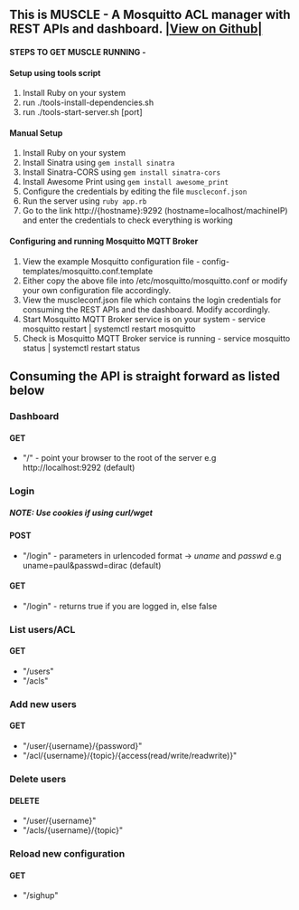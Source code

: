 ## This is MUSCLE - A Mosquitto ACL manager with REST APIs and dashboard. [|View on Github|](https://github.com/neveisa/MUSCLE)





#### STEPS TO GET MUSCLE RUNNING -


#### Setup using tools script
1. Install Ruby on your system
2. run ./tools-install-dependencies.sh
3. run ./tools-start-server.sh [port]

#### Manual Setup
1. Install Ruby on your system
2. Install Sinatra using `gem install sinatra`
3. Install Sinatra-CORS using `gem install sinatra-cors`
4. Install Awesome Print using `gem install awesome_print`
5. Configure the credentials by editing the file `muscleconf.json`
6. Run the server using `ruby app.rb`
7. Go to the link http://{hostname}:9292 (hostname=localhost/machineIP) and enter the credentials to check everything is working


#### Configuring and running Mosquitto MQTT Broker
1. View the example Mosquitto configuration file - config-templates/mosquitto.conf.template 
2. Either copy the above file into /etc/mosquitto/mosquitto.conf or modify your own configuration file accordingly.
3. View the muscleconf.json file which contains the login credentials for consuming the REST APIs and the dashboard. Modify accordingly.
4. Start Mosquitto MQTT Broker service is on your system - service mosquitto restart | systemctl restart mosquitto 
5. Check is Mosquitto MQTT Broker service is running - service mosquitto status | systemctl restart status

## Consuming the API is straight forward as listed below	

### Dashboard
#### GET 
* "/" - point your browser to the root of the server e.g http://localhost:9292 (default)

### Login 
##### NOTE: Use cookies if using curl/wget
#### POST
* "/login" - parameters in urlencoded format -> *uname* and *passwd* e.g uname=paul&passwd=dirac (default)

#### GET
* "/login" - returns true if you are logged in, else false


### List users/ACL
#### GET	
* 	"/users"
* 	"/acls"

### Add new users
#### GET	
* 	"/user/{username}/{password}"
* 	"/acl/{username}/{topic}/{access(read/write/readwrite)}"

### Delete users
#### DELETE	
* 	"/user/{username}"
* 	"/acls/{username}/{topic}"

### Reload new configuration
#### GET	
* 	"/sighup"


